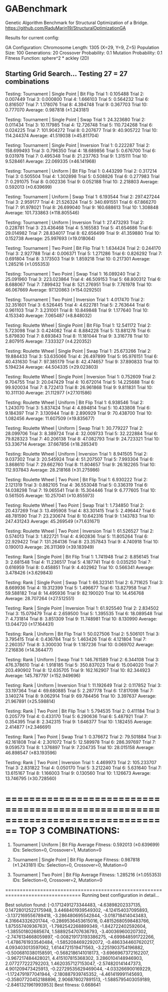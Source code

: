 # GABenchmark

Genetic Algorithm Benchmark for Structural Optimization of a Bridge.
https://github.com/RaduMarin19/StructuralOptimizationGA

Results for current config:

GA Configuration:
  Chromosome Length: 1305 (X=29, Y=9, Z=5)
  Population Size: 100
  Generations: 20
  Crossover Probability: 0.1
  Mutation Probability: 0.1
  Fitness Function: sphere^2 * ackley (2D)

Starting Grid Search...
Testing 27 = 27 combinations
--------------------------------------------------------------------------------

Testing: Tournament | Single Point | Bit Flip
  Trial 1: 0.105488
  Trial 2: 0.007449
  Trial 3: 0.000800
  Trial 4: 1.666103
  Trial 5: 0.564232
  Trial 6: 0.816507
  Trial 7: 1.178076
  Trial 8: 4.394748
  Trial 9: 0.367703
  Trial 10: 0.777070
  Average: 0.987818 (±1.243181)

Testing: Tournament | Single Point | Swap
  Trial 1: 24.323680
  Trial 2: 0.011434
  Trial 3: 10.117985
  Trial 4: 12.726748
  Trial 5: 110.724268
  Trial 6: 0.024225
  Trial 7: 101.904272
  Trial 8: 0.207677
  Trial 9: 40.905722
  Trial 10: 114.244374
  Average: 41.519038 (±45.811704)

Testing: Tournament | Single Point | Inversion
  Trial 1: 0.222287
  Trial 2: 158.699493
  Trial 3: 0.796350
  Trial 4: 18.689856
  Trial 5: 0.676700
  Trial 6: 9.031978
  Trial 7: 0.495348
  Trial 8: 21.237763
  Trial 9: 1.315111
  Trial 10: 9.528461
  Average: 22.069335 (±46.141968)

Testing: Tournament | Uniform | Bit Flip
  Trial 1: 0.443299
  Trial 2: 0.317214
  Trial 3: 0.505504
  Trial 4: 1.302898
  Trial 5: 0.508826
  Trial 6: 0.277983
  Trial 7: 0.291075
  Trial 8: 0.002336
  Trial 9: 0.052188
  Trial 10: 2.218803
  Average: 0.592013 (±0.639699)

Testing: Tournament | Uniform | Swap
  Trial 1: 6.193544
  Trial 2: 297.427244
  Trial 3: 2.959177
  Trial 4: 21.526324
  Trial 5: 340.691551
  Trial 6: 67.866270
  Trial 7: 91.978021
  Trial 8: 26.699040
  Trial 9: 160.688613
  Trial 10: 1.308848
  Average: 101.733863 (±118.805546)

Testing: Tournament | Uniform | Inversion
  Trial 1: 27.473293
  Trial 2: 0.228781
  Trial 3: 23.436468
  Trial 4: 5.165583
  Trial 5: 41.654686
  Trial 6: 29.014982
  Trial 7: 28.834017
  Trial 8: 62.656499
  Trial 9: 41.359880
  Trial 10: 0.152738
  Average: 25.997693 (±19.018064)

Testing: Tournament | Two Point | Bit Flip
  Trial 1: 1.634424
  Trial 2: 0.244170
  Trial 3: 2.927788
  Trial 4: 0.006371
  Trial 5: 1.271286
  Trial 6: 0.826292
  Trial 7: 0.691804
  Trial 8: 3.173503
  Trial 9: 1.859218
  Trial 10: 0.217301
  Average: 1.285216 (±1.055353)

Testing: Tournament | Two Point | Swap
  Trial 1: 16.089240
  Trial 2: 25.091960
  Trial 3: 223.023864
  Trial 4: 46.509153
  Trial 5: 68.800312
  Trial 6: 8.688067
  Trial 7: 7.899432
  Trial 8: 521.276951
  Trial 9: 7.761978
  Trial 10: 46.067669
  Average: 97.120863 (±154.029250)

Testing: Tournament | Two Point | Inversion
  Trial 1: 4.017470
  Trial 2: 32.351601
  Trial 3: 6.526445
  Trial 4: 4.622781
  Trial 5: 2.763644
  Trial 6: 0.961103
  Trial 7: 3.231001
  Trial 8: 10.849848
  Trial 9: 1.177640
  Trial 10: 4.153340
  Average: 7.065487 (±8.848032)

Testing: Roulette Wheel | Single Point | Bit Flip
  Trial 1: 12.541172
  Trial 2: 5.723098
  Trial 3: 0.424082
  Trial 4: 8.884228
  Trial 5: 13.881278
  Trial 6: 5.879830
  Trial 7: 8.693843
  Trial 8: 11.181044
  Trial 9: 3.316778
  Trial 10: 2.807915
  Average: 7.333327 (±4.220352)

Testing: Roulette Wheel | Single Point | Swap
  Trial 1: 25.673266
  Trial 2: 19.884433
  Trial 3: 53.635066
  Trial 4: 26.497899
  Trial 5: 95.976151
  Trial 6: 40.431630
  Trial 7: 97.385179
  Trial 8: 42.474657
  Trial 9: 37.890833
  Trial 10: 5.194234
  Average: 44.504335 (±29.023803)

Testing: Roulette Wheel | Single Point | Inversion
  Trial 1: 0.752609
  Trial 2: 9.704755
  Trial 3: 20.047429
  Trial 4: 10.672014
  Trial 5: 14.225688
  Trial 6: 99.920034
  Trial 7: 8.722413
  Trial 8: 26.961868
  Trial 9: 9.811831
  Trial 10: 10.311130
  Average: 21.112977 (±27.101586)

Testing: Roulette Wheel | Uniform | Bit Flip
  Trial 1: 6.938546
  Trial 2: 1.243070
  Trial 3: 5.837424
  Trial 4: 4.894814
  Trial 5: 10.433808
  Trial 6: 9.184397
  Trial 7: 3.130944
  Trial 8: 2.890929
  Trial 9: 70.438700
  Trial 10: 1.082456
  Average: 11.607509 (±19.835677)

Testing: Roulette Wheel | Uniform | Swap
  Trial 1: 30.779227
  Trial 2: 28.099706
  Trial 3: 8.389724
  Trial 4: 32.009733
  Trial 5: 32.222884
  Trial 6: 79.828323
  Trial 7: 40.206138
  Trial 8: 47.082793
  Trial 9: 24.723321
  Trial 10: 53.336714
  Average: 37.667856 (±18.285341)

Testing: Roulette Wheel | Uniform | Inversion
  Trial 1: 8.941505
  Trial 2: 9.037302
  Trial 3: 20.545924
  Trial 4: 51.207507
  Trial 5: 7.993304
  Trial 6: 3.868610
  Trial 7: 29.662760
  Trial 8: 11.804657
  Trial 9: 26.182265
  Trial 10: 112.937843
  Average: 28.218168 (±31.275986)

Testing: Roulette Wheel | Two Point | Bit Flip
  Trial 1: 6.930222
  Trial 2: 2.121319
  Trial 3: 0.882105
  Trial 4: 36.553048
  Trial 5: 0.336319
  Trial 6: 14.038298
  Trial 7: 19.065541
  Trial 8: 15.304446
  Trial 9: 6.777605
  Trial 10: 0.561505
  Average: 10.257041 (±10.855973)

Testing: Roulette Wheel | Two Point | Swap
  Trial 1: 1.734850
  Trial 2: 20.437269
  Trial 3: 13.495908
  Trial 4: 83.301415
  Trial 5: 2.496447
  Trial 6: 48.781590
  Trial 7: 23.230674
  Trial 8: 10.642316
  Trial 9: 1.143783
  Trial 10: 247.431243
  Average: 45.269549 (±71.631671)

Testing: Roulette Wheel | Two Point | Inversion
  Trial 1: 61.526527
  Trial 2: 0.574013
  Trial 3: 1.822721
  Trial 4: 4.902836
  Trial 5: 11.805264
  Trial 6: 22.929422
  Trial 7: 131.264136
  Trial 8: 23.357843
  Trial 9: 4.740918
  Trial 10: 0.190013
  Average: 26.311369 (±39.183949)

Testing: Rank | Single Point | Bit Flip
  Trial 1: 1.741948
  Trial 2: 8.856145
  Trial 3: 2.681548
  Trial 4: 11.236517
  Trial 5: 4.187741
  Trial 6: 0.035250
  Trial 7: 0.616959
  Trial 8: 0.458851
  Trial 9: 4.402962
  Trial 10: 0.566341
  Average: 3.478426 (±3.629843)

Testing: Rank | Single Point | Swap
  Trial 1: 66.323141
  Trial 2: 6.711625
  Trial 3: 8.669936
  Trial 4: 19.312399
  Trial 5: 1.496677
  Trial 6: 13.827958
  Trial 7: 59.588182
  Trial 8: 14.495936
  Trial 9: 82.190020
  Trial 10: 14.456768
  Average: 28.707264 (±27.512551)

Testing: Rank | Single Point | Inversion
  Trial 1: 61.925540
  Trial 2: 2.834502
  Trial 3: 15.079479
  Trial 4: 2.659500
  Trial 5: 1.395535
  Trial 6: 18.089548
  Trial 7: 4.731814
  Trial 8: 3.851309
  Trial 9: 11.748981
  Trial 10: 8.130990
  Average: 13.044720 (±17.164431)

Testing: Rank | Uniform | Bit Flip
  Trial 1: 50.027506
  Trial 2: 5.506101
  Trial 3: 3.795415
  Trial 4: 0.436784
  Trial 5: 1.463426
  Trial 6: 4.121804
  Trial 7: 2.260357
  Trial 8: 3.300030
  Trial 9: 1.187236
  Trial 10: 0.069702
  Average: 7.216836 (±14.364477)

Testing: Rank | Uniform | Swap
  Trial 1: 146.761589
  Trial 2: 6.344108
  Trial 3: 476.378610
  Trial 4: 1.918185
  Trial 5: 350.837023
  Trial 6: 15.004020
  Trial 7: 203.490902
  Trial 8: 12.635705
  Trial 9: 162.162907
  Trial 10: 82.344923
  Average: 145.787797 (±152.949696)

Testing: Rank | Uniform | Inversion
  Trial 1: 11.192649
  Trial 2: 0.117852
  Trial 3: 33.197364
  Trial 4: 69.680885
  Trial 5: 2.287778
  Trial 6: 17.817098
  Trial 7: 3.140274
  Trial 8: 9.062914
  Trial 9: 69.784456
  Trial 10: 3.397637
  Average: 21.967891 (±25.598814)

Testing: Rank | Two Point | Bit Flip
  Trial 1: 5.794535
  Trial 2: 0.411184
  Trial 3: 0.205779
  Trial 4: 0.433170
  Trial 5: 6.290636
  Trial 6: 5.487921
  Trial 7: 0.354395
  Trial 8: 2.342315
  Trial 9: 1.646377
  Trial 10: 1.182455
  Average: 2.414877 (±2.346691)

Testing: Rank | Two Point | Swap
  Trial 1: 0.376672
  Trial 2: 79.501884
  Trial 3: 42.161808
  Trial 4: 2.301072
  Trial 5: 12.589978
  Trial 6: 286.397697
  Trial 7: 9.059573
  Trial 8: 1.376897
  Trial 9: 7.204735
  Trial 10: 28.015158
  Average: 46.898547 (±83.193596)

Testing: Rank | Two Point | Inversion
  Trial 1: 4.469973
  Trial 2: 105.233707
  Trial 3: 2.831822
  Trial 4: 0.050170
  Trial 5: 3.212240
  Trial 6: 5.631640
  Trial 7: 13.615167
  Trial 8: 1.166003
  Trial 9: 0.130560
  Trial 10: 1.126673
  Average: 13.746795 (±30.728560)

================================================================================
TOP 3 COMBINATIONS:
================================================================================

1. Tournament | Uniform | Bit Flip
   Average Fitness: 0.592013 (±0.639699)
   IDs: Selection=0, Crossover=1, Mutation=0

2. Tournament | Single Point | Bit Flip
   Average Fitness: 0.987818 (±1.243181)
   IDs: Selection=0, Crossover=0, Mutation=0

3. Tournament | Two Point | Bit Flip
   Average Fitness: 1.285216 (±1.055353)
   IDs: Selection=0, Crossover=2, Mutation=0

================================================================================
Running best configuration in detail...

Best solution found: [-0.1712491273344483, -4.63898202337135, 0.14728012522175948, 3.4468401939549302, -4.124154037095893, -3.1372169556789418, -3.286480695542844, -3.018718414043483, 4.316643326201744, -0.2869536453615016, 0.48152680598483766, 1.875557409367631, -1.7982542268899349, -1.842722402592604, -1.385501802685674, 1.5889254707636793, -3.400369600207302, -2.7476134668059897, -0.008219173193386275, -4.699848591722266, -1.4786761933540484, -1.5852084692292072, -0.4863344607620217, 4.093403013597062, 1.6144721519471563, -3.2251903754196882, -0.5006810380158591, -0.5682186141018173, -3.6966967372162207, -3.967217484428021, 4.415107815368302, 3.2860104148946903, 2.077277222792203, 1.4620357127153047, -2.574820141447373, 4.901209473425913, -0.22729535629469044, -4.033266900169229, -1.1724791977041944, -2.180887939745352, -4.461419991145693, -0.35807720452188896, 2.906878027891513, -1.5885795403059189, -2.8461321961993953]
Best fitness: 0.668641
